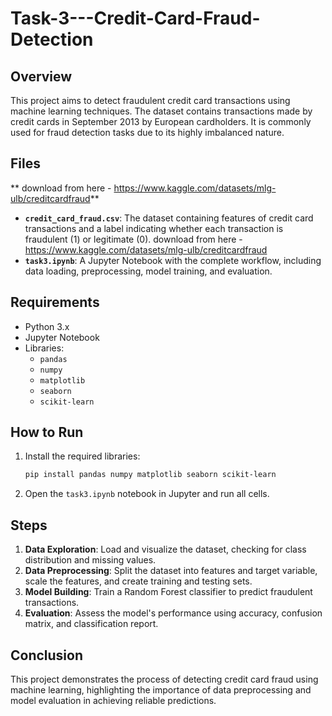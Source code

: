 # Task-3---Credit-Card-Fraud-Detection
## Overview
This project aims to detect fraudulent credit card transactions using machine learning techniques. The dataset contains transactions made by credit cards in September 2013 by European cardholders. It is commonly used for fraud detection tasks due to its highly imbalanced nature.

## Files
** download from here - https://www.kaggle.com/datasets/mlg-ulb/creditcardfraud**
- **`credit_card_fraud.csv`**: The dataset containing features of credit card transactions and a label indicating whether each transaction is fraudulent (1) or legitimate (0). download from here - https://www.kaggle.com/datasets/mlg-ulb/creditcardfraud
- **`task3.ipynb`**: A Jupyter Notebook with the complete workflow, including data loading, preprocessing, model training, and evaluation.

## Requirements
- Python 3.x
- Jupyter Notebook
- Libraries:
  - `pandas`
  - `numpy`
  - `matplotlib`
  - `seaborn`
  - `scikit-learn`

## How to Run
1. Install the required libraries:
   ```bash
   pip install pandas numpy matplotlib seaborn scikit-learn
   ```
2. Open the `task3.ipynb` notebook in Jupyter and run all cells.

## Steps
1. **Data Exploration**: Load and visualize the dataset, checking for class distribution and missing values.
2. **Data Preprocessing**: Split the dataset into features and target variable, scale the features, and create training and testing sets.
3. **Model Building**: Train a Random Forest classifier to predict fraudulent transactions.
4. **Evaluation**: Assess the model's performance using accuracy, confusion matrix, and classification report.

## Conclusion
This project demonstrates the process of detecting credit card fraud using machine learning, highlighting the importance of data preprocessing and model evaluation in achieving reliable predictions.

